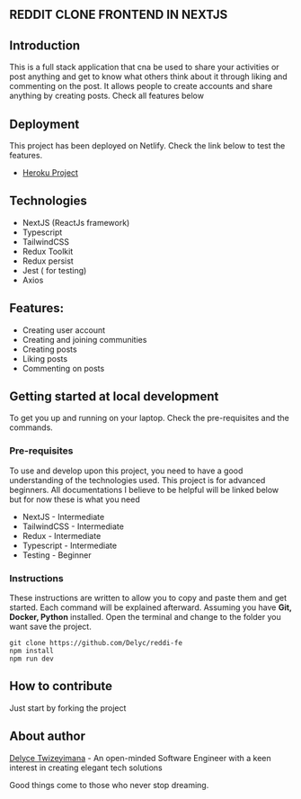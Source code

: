## REDDIT CLONE FRONTEND IN NEXTJS


## Introduction
This is a full stack application that cna be used to share your activities or post anything and get to know what others think about it through liking and commenting on the post. It allows people to create accounts and share anything by creating posts. Check all features below

## Deployment
This project has been deployed on Netlify. Check the link below to test the features.
- [Heroku Project](https://customer-que-management.herokuapp.com)

## Technologies
- NextJS (ReactJs framework)
- Typescript
- TailwindCSS
- Redux Toolkit
- Redux persist
- Jest ( for testing)
- Axios

## Features:
- Creating user account
- Creating and joining communities
- Creating posts
- Liking posts
- Commenting on posts

## Getting started at local development
To get you up and running on your laptop. Check the pre-requisites and the commands.
### Pre-requisites
To use and develop upon this project, you need to have a good understanding of the technologies used. This project is for advanced beginners. All documentations I believe to be helpful will be linked below but for now these is what you need
- NextJS - Intermediate
- TailwindCSS - Intermediate
- Redux - Intermediate
- Typescript - Intermediate
- Testing - Beginner


### Instructions
These instructions are written to allow you to copy and paste them and get started. Each command will be explained afterward.
Assuming you have **Git, Docker, Python** installed. Open the terminal and change to the folder you want save the project.
```
git clone https://github.com/Delyc/reddi-fe
npm install
npm run dev

```

## How to contribute
Just start by forking the project

## About author

[Delyce Twizeyimana](https://github.com/delyc) - An open-minded Software Engineer with a keen interest in creating elegant tech solutions

<footer>

Good things come to those who never stop dreaming.

</footer>
